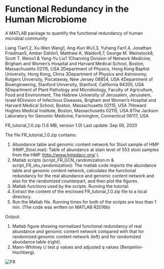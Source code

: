 # Functional Redundancy in the Human Microbiome

A MATLAB package to quantify the functional redundancy of human microbial community

Liang Tian1,2, Xu-Wen Wang1, Ang-Kun Wu1,3, Yuhang Fan1,4, Jonathan Friedman5, Amber Dahlin1, Matthew K. Waldor6,7, George M. Weinstock8, Scott T. Weiss1 & Yang-Yu Liu1
1Channing Division of Network Medicine, Brigham and Women’s Hospital and Harvard Medical School, Boston, Massachusetts 02115, USA
2Department of Physics, Hong Kong Baptist University, Hong Kong, China
3Department of Physics and Astronomy, Rutgers University, Piscataway, New Jersey 08854, USA
4Department of Bioengineering, Stanford University, Stanford, California 94305, USA
5Department of Plant Pathology and Microbiology, Faculty of Agriculture, Food and Environment, The Hebrew University of Jerusalem, Jerusalem, Israel
6Division of Infectious Diseases, Brigham and Women’s Hospital and Harvard Medical School, Boston, Massachusetts 02115, USA
7Howard Hughes Medical Institute, Boston, Massachusetts 02115, USA
8The Jackson Laboratory for Genomic Medicine, Farmington, Connecticut 06117, USA 

FR_tutorial_1.0.zip  (1.6 MB, version 1.0)
Last update: Sep 06, 2020

The file FR_tutorial_1.0.zip contains: 
1) Abundance table and genomic content network for Stool sample of HMP (HMP_Stool.mat): Table of abundance at stain level of 553 stool samples from the HMP (http://www.hmpdacc.org/ ).
2) Matlab scripts (script_FR_GCN_randomization.m & script_FR_otu_randomization): The matlab code imports the abundance table and genomic content network, calculates the functional redundancy for the real abundance and genomic content network and also for the randomized counterpart, and then plot the figures.
3) Matlab functions used by the scripts.
Running the tutorial:
1) Extract the content of the enclosed FR_tutorial_1.0.zip file to a local directory.
2) Run the Matlab file. Running times for both of the scripts are less than 1 min. 
(The code was written on MATLAB R2016b)

Output:
1) Matlab figure showing normalized functional redundancy of real abundance and genomic content network compared with that for randomized genomic content network (left) and for randomized abundance table (right).
2) Mann-Whitney U test p values and adjusted q values (Benjamini-Hochberg).
 
![FR](https://github.com/liangtian85/FR/FR_figure.png)
